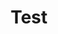 ---
project-id: test
layout: project
title: Test
featured: true
featured-priority: 3
listing-priority: 3
---